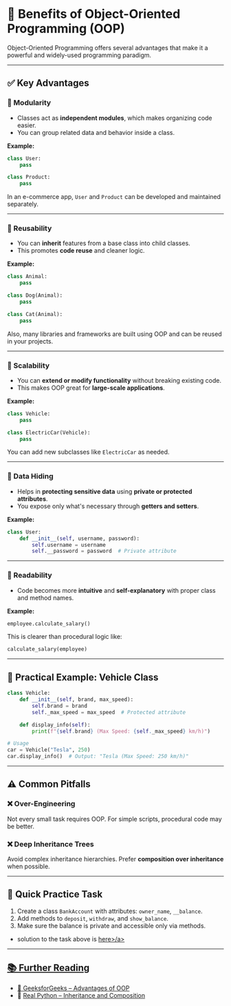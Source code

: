 
 # 🎯 Benefits of Object-Oriented Programming (OOP)

Object-Oriented Programming offers several advantages that make it a powerful and widely-used programming paradigm.

---

## ✅ Key Advantages

### 🔹 Modularity
- Classes act as **independent modules**, which makes organizing code easier.
- You can group related data and behavior inside a class.

**Example:**
```python
class User:
    pass

class Product:
    pass
````

In an e-commerce app, `User` and `Product` can be developed and maintained separately.

---

### 🔹 Reusability

* You can **inherit** features from a base class into child classes.
* This promotes **code reuse** and cleaner logic.

**Example:**

```python
class Animal:
    pass

class Dog(Animal):
    pass

class Cat(Animal):
    pass
```

Also, many libraries and frameworks are built using OOP and can be reused in your projects.

---

### 🔹 Scalability

* You can **extend or modify functionality** without breaking existing code.
* This makes OOP great for **large-scale applications**.

**Example:**

```python
class Vehicle:
    pass

class ElectricCar(Vehicle):
    pass
```

You can add new subclasses like `ElectricCar` as needed.

---

### 🔹 Data Hiding

* Helps in **protecting sensitive data** using **private or protected attributes**.
* You expose only what's necessary through **getters and setters**.

**Example:**

```python
class User:
    def __init__(self, username, password):
        self.username = username
        self.__password = password  # Private attribute
```

---

### 🔹 Readability

* Code becomes more **intuitive** and **self-explanatory** with proper class and method names.

**Example:**

```python
employee.calculate_salary()
```

This is clearer than procedural logic like:

```python
calculate_salary(employee)
```

---

## 🧪 Practical Example: Vehicle Class

```python
class Vehicle:
    def __init__(self, brand, max_speed):
        self.brand = brand
        self._max_speed = max_speed  # Protected attribute

    def display_info(self):
        print(f"{self.brand} (Max Speed: {self._max_speed} km/h)")

# Usage
car = Vehicle("Tesla", 250)
car.display_info()  # Output: "Tesla (Max Speed: 250 km/h)"
```

---

## ⚠️ Common Pitfalls

### ❌ Over-Engineering

Not every small task requires OOP. For simple scripts, procedural code may be better.

### ❌ Deep Inheritance Trees

Avoid complex inheritance hierarchies. Prefer **composition over inheritance** when possible.

---

## 🧠 Quick Practice Task

1. Create a class `BankAccount` with attributes: `owner_name`, `__balance`.
2. Add methods to `deposit`, `withdraw`, and `show_balance`.
3. Make sure the balance is private and accessible only via methods.
 - solution to the task above is <a href="https://github.com/mercyXp/Programming-Languages/tree/main/Python/0.Elementary/week2_OOP/Day_1/practice_tasks">here>/a>
---

## 📚 Further Reading

* 🔗 [GeeksforGeeks – Advantages of OOP](https://www.geeksforgeeks.org/advantages-of-object-oriented-programming/)
* 🔗 [Real Python – Inheritance and Composition](https://realpython.com/inheritance-composition-python/)




